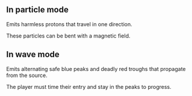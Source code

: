## In particle mode

Emits harmless protons that travel in one direction.

These particles can be bent with a magnetic field.

## In wave mode

Emits alternating safe blue peaks and deadly red troughs that propagate from the source.

The player must time their entry and stay in the peaks to progress.